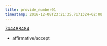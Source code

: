 ```yaml
---
title: provide_number01
timestamp: 2016-12-08T23:21:35.7171324+02:00
---
```


[744488484](number/custId)
* affirmative/accept
